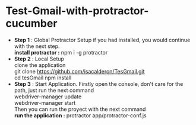 # Test-Gmail-with-protractor-cucumber
- <b>Step 1</b>  : Global Protractor Setup if you had installed, you would continue with the next step.<br />
<b>install protractor :</b> npm i -g protractor<br />
- <b>Step 2</b>  : Local Setup <br />
clone the application <br />
git clone https://github.com/isacalderon/TesGmail.git<br />
cd tesGmail
npm install
- <b>Step 3</b>  : Start Application. Firstly open the console, don't care for the path, just run the next command <br />
</b>webdriver-manager update<br />
</b>webdriver-manager start<br />
Then you can run the proyect with the next command<br />
<b>run the application :</b> protractor app/protractor-conf.js<br />



